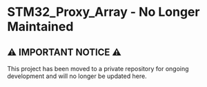# STM32_Proxy_Array - No Longer Maintained

## :warning: IMPORTANT NOTICE :warning:

This project has been moved to a private repository for ongoing development and will no longer be updated here.
